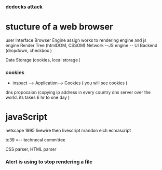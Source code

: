 ### dedocks attack

# stucture of a web browser 
  user Interface 
  Browser Engine assign works to rendering engine and js engine
  Render Tree  (htmlDOM, CSSOM)
  Network --JS engine -- UI Backend (dropdown, checkbox )

Data Storage (cookies, local storage )

### cookies 
 - inspact --> Application--> Cookies ( you will see cookies )

 dns propocaion (copying ip address in every country dns server over the world. its takes 6 hr to one day )

 # javaScript 
 netscape 1995
  livewire then livescript
  nrandon eich
  ecmascript
   
   tc39 =-- technecal committee

   CSS parser, HTML parser
   
  ### Alert is using to stop rendering a file

  